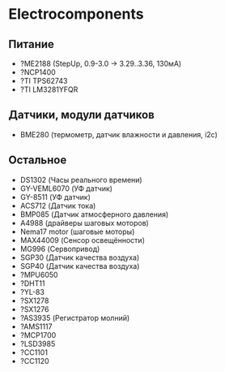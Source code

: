 # Electrocomponents

## Питание
- ?ME2188 (StepUp, 0.9-3.0 -> 3.29..3.36, 130мА)
- ?NCP1400
- ?TI TPS62743
- ?TI LM3281YFQR

## Датчики, модули датчиков
- BME280 (термометр, датчик влажности и давления, i2c)

## Остальное
- DS1302 (Часы реального времени)
- GY-VEML6070 (УФ датчик)
- GY-8511 (УФ датчик)
- ACS712 (Датчик тока)
- BMP085 (Датчик атмосферного давления)
- A4988 (драйверы шаговых моторов)
- Nema17 motor (шаговые моторы)
- MAX44009 (Сенсор освещённости)
- MG996 (Сервопривод)
- SGP30 (Датчик качества воздуха)
- SGP40 (Датчик качества воздуха)
- ?MPU6050
- ?DHT11
- ?YL-83
- ?SX1278
- ?SX1276
- ?AS3935 (Регистратор молний)
- ?AMS1117
- ?MCP1700
- ?LSD3985
- ?СС1101
- ?CC1120
